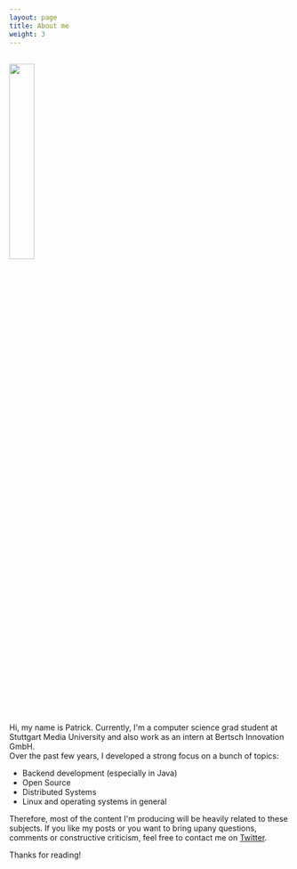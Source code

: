 ```yaml
---
layout: page
title: About me
weight: 3
---
```


<br/>
<img src="{{site.url}}/assets/author.jpg" class="img-circle" width="30%" height="30%">

Hi, my name is Patrick. Currently, I'm a computer science grad student at Stuttgart Media University and also
work as an intern at Bertsch Innovation GmbH. <br/>
Over the past few years, I developed a strong focus on a bunch of topics:

- Backend development (especially in Java)
- Open Source
- Distributed Systems
- Linux and operating systems in general

Therefore, most of the content I'm producing will be heavily related to these subjects. 
If you like my posts or you want to bring upany questions, comments or constructive criticism, 
feel free to contact me on [Twitter](https://twitter.com/Apophis1990).   

Thanks for reading!

